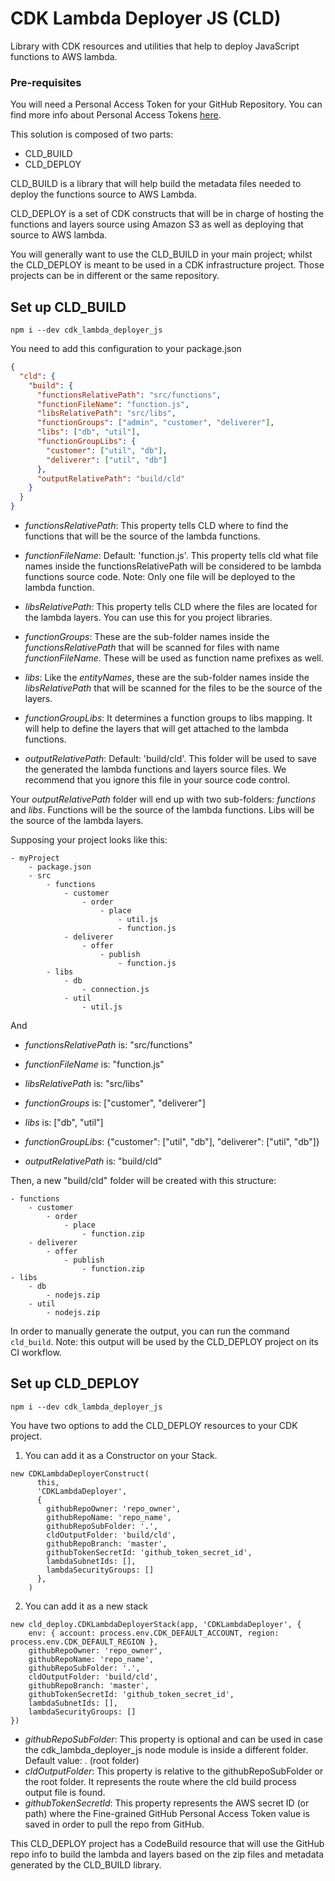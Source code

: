 # CDK Lambda Deployer JS (CLD)

Library with CDK resources and utilities that help to deploy JavaScript functions to AWS lambda.

### Pre-requisites
You will need a Personal Access Token for your GitHub Repository.
You can find more info about Personal Access Tokens [here](https://docs.github.com/en/authentication/keeping-your-account-and-data-secure/managing-your-personal-access-tokens).

This solution is composed of two parts:

- CLD_BUILD
- CLD_DEPLOY

CLD_BUILD is a library that will help build the metadata files needed to deploy the functions source to AWS Lambda.

CLD_DEPLOY is a set of CDK constructs that will be in charge of hosting the functions and layers source
using Amazon S3 as well as deploying that source to AWS lambda.

You will generally want to use the CLD_BUILD in your main project; whilst the CLD_DEPLOY is meant to be used in
a CDK infrastructure project. Those projects can be in different or the same repository.

## Set up CLD_BUILD

`npm i --dev cdk_lambda_deployer_js`

You need to add this configuration to your package.json

```json
{
  "cld": {
    "build": {
      "functionsRelativePath": "src/functions",
      "functionFileName": "function.js",
      "libsRelativePath": "src/libs",
      "functionGroups": ["admin", "customer", "deliverer"],
      "libs": ["db", "util"],
      "functionGroupLibs": {
        "customer": ["util", "db"],
        "deliverer": ["util", "db"]
      },
      "outputRelativePath": "build/cld"
    }
  }
}
```

- _functionsRelativePath_: This property tells CLD where to find the functions that will be the source of the lambda functions.

- _functionFileName_: Default: 'function.js'. This property tells cld what file names inside the functionsRelativePath will be considered to be lambda functions source code.
  Note: Only one file will be deployed to the lambda function.

- _libsRelativePath_: This property tells CLD where the files are located for the lambda layers. You can use this for you project libraries.

- _functionGroups_: These are the sub-folder names inside the _functionsRelativePath_ that will be scanned for files with name _functionFileName_.
  These will be used as function name prefixes as well.

- _libs_: Like the _entityNames_, these are the sub-folder names inside the _libsRelativePath_ that will be scanned for the files to be the source of the layers.

- _functionGroupLibs_: It determines a function groups to libs mapping. It will help to define the layers that will get attached to the lambda functions.

- _outputRelativePath_: Default: 'build/cld'. This folder will be used to save the generated the lambda functions and layers source files. We recommend that you ignore
  this file in your source code control.

Your _outputRelativePath_ folder will end up with two sub-folders: _functions_ and _libs_.
Functions will be the source of the lambda functions.
Libs will be the source of the lambda layers.

Supposing your project looks like this:

```text
- myProject
    - package.json
    - src
        - functions
            - customer
                - order
                    - place
                        - util.js
                        - function.js
            - deliverer
                - offer
                    - publish
                        - function.js
        - libs
            - db
                - connection.js
            - util
                - util.js
```

And

- _functionsRelativePath_ is: "src/functions"

- _functionFileName_ is: "function.js"

- _libsRelativePath_ is: "src/libs"

- _functionGroups_ is: ["customer", "deliverer"]

- _libs_ is: ["db", "util"]

- _functionGroupLibs_: {"customer": ["util", "db"], "deliverer": ["util", "db"]}

- _outputRelativePath_ is: "build/cld"

Then, a new "build/cld" folder will be created with this structure:

```text
- functions
    - customer
        - order
            - place
                - function.zip
    - deliverer
        - offer
            - publish
                - function.zip
- libs
    - db
        - nodejs.zip
    - util
        - nodejs.zip
```

In order to manually generate the output, you can run the command `cld_build`.
Note: this output will be used by the CLD_DEPLOY project on its CI workflow.

## Set up CLD_DEPLOY

`npm i --dev cdk_lambda_deployer_js`

You have two options to add the CLD_DEPLOY resources to your CDK project.

1. You can add it as a Constructor on your Stack.

```
new CDKLambdaDeployerConstruct(
      this,
      'CDKLambdaDeployer',
      {
        githubRepoOwner: 'repo_owner',
        githubRepoName: 'repo_name',
        githubRepoSubFolder: '.',
        cldOutputFolder: 'build/cld',
        githubRepoBranch: 'master',
        githubTokenSecretId: 'github_token_secret_id',
        lambdaSubnetIds: [],
        lambdaSecurityGroups: []
      },
    )
```

2. You can add it as a new stack

```
new cld_deploy.CDKLambdaDeployerStack(app, 'CDKLambdaDeployer', {
    env: { account: process.env.CDK_DEFAULT_ACCOUNT, region: process.env.CDK_DEFAULT_REGION },
    githubRepoOwner: 'repo_owner',
    githubRepoName: 'repo_name',
    githubRepoSubFolder: '.',
    cldOutputFolder: 'build/cld',
    githubRepoBranch: 'master',
    githubTokenSecretId: 'github_token_secret_id',
    lambdaSubnetIds: [],
    lambdaSecurityGroups: []
})
```

- _githubRepoSubFolder_: This property is optional and can be used in case the cdk_lambda_deployer_js node module is inside a different folder. Default value: . (root folder)
- _cldOutputFolder_: This property is relative to the githubRepoSubFolder or the root folder. It represents the route where the cld build process output file is found.
- _githubTokenSecretId_: This property represents the AWS secret ID (or path) where the Fine-grained GitHub Personal Access Token value is saved in order to pull the repo from GitHub.

This CLD_DEPLOY project has a CodeBuild resource that will use the GitHub repo info to build the lambda and layers
based on the zip files and metadata generated by the CLD_BUILD library.
